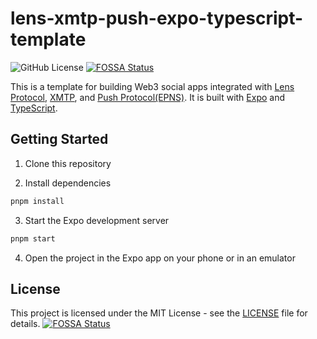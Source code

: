 # lens-xmtp-push-expo-typescript-template

![GitHub License](https://img.shields.io/github/license/desoul-labs/lens-xmtp-push-expo-typescript-template)
[![FOSSA Status](https://app.fossa.com/api/projects/git%2Bgithub.com%2Fdesoul-labs%2Flens-xmtp-push-expo-typescript-template.svg?type=shield)](https://app.fossa.com/projects/git%2Bgithub.com%2Fdesoul-labs%2Flens-xmtp-push-expo-typescript-template?ref=badge_shield)

This is a template for building Web3 social apps integrated with [Lens Protocol](https://lens.xyz), [XMTP](https://xmtp.org), and [Push Protocol(EPNS)](https://push.org). It is built with [Expo](https://expo.io) and [TypeScript](https://www.typescriptlang.org/).

## Getting Started

1. Clone this repository

2. Install dependencies

```bash
pnpm install
```

3. Start the Expo development server

```bash
pnpm start
```

4. Open the project in the Expo app on your phone or in an emulator

## License

This project is licensed under the MIT License - see the [LICENSE](LICENSE) file for details.
[![FOSSA Status](https://app.fossa.com/api/projects/git%2Bgithub.com%2Fdesoul-labs%2Flens-xmtp-push-expo-typescript-template.svg?type=large)](https://app.fossa.com/projects/git%2Bgithub.com%2Fdesoul-labs%2Flens-xmtp-push-expo-typescript-template?ref=badge_large)
